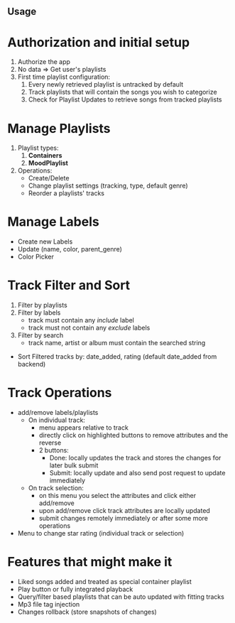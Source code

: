 ## Usage

# Authorization and initial setup
1. Authorize the app
2. No data => Get user's playlists
3. First time playlist configuration:
   1. Every newly retrieved playlist is untracked by default
   2. Track playlists that will contain the songs you wish to categorize
   3. Check for Playlist Updates to retrieve songs from tracked playlists

# Manage Playlists
1. Playlist types:
   1. **Containers**
   2. **MoodPlaylist**
2. Operations:
   - Create/Delete
   - Change playlist settings (tracking, type, default genre)
   - Reorder a playlists' tracks

# Manage Labels
- Create new Labels
- Update (name, color, parent_genre)
- Color Picker

# Track Filter and Sort
1. Filter by playlists
2. Filter by labels
   - track must contain any *include* label
   - track must not contain any *exclude* labels
3. Filter by search
   - track name, artist or album must contain the searched string
- Sort Filtered tracks by: date_added, rating (default date_added from backend)

# Track Operations
- add/remove labels/playlists
  - On individual track:
    - menu appears relative to track
    - directly click on highlighted buttons to remove attributes and the reverse
    - 2 buttons: 
      - Done: locally updates the track and stores the changes for later bulk submit
      - Submit: locally update and also send post request to update immediately
  - On track selection:
    - on this menu you select the attributes and click either add/remove
    - upon add/remove click track attributes are locally updated
    - submit changes remotely immediately or after some more operations
- Menu to change star rating (individual track or selection)


# Features that might make it
- Liked songs added and treated as special container playlist
- Play button or fully integrated playback
- Query/filter based playlists that can be auto updated with fitting tracks
- Mp3 file tag injection
- Changes rollback (store snapshots of changes)

